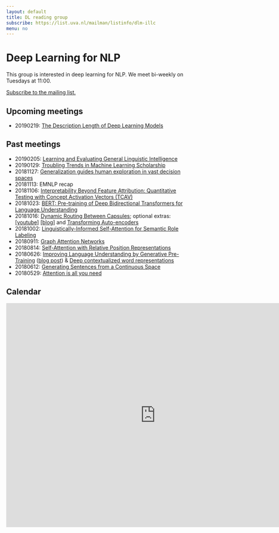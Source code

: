 ```yaml
---
layout: default
title: DL reading group
subscribe: https://list.uva.nl/mailman/listinfo/dlm-illc
menu: no
---
```


# Deep Learning for NLP

This group is interested in deep learning for NLP.
We meet bi-weekly on Tuesdays at 11:00.

[Subscribe to the mailing list.](https://list.uva.nl/mailman/listinfo/dlm-illc)

## Upcoming meetings
- 20190219: [The Description Length of Deep Learning Models](https://arxiv.org/abs/1802.07044)

## Past meetings
- 20190205: [Learning and Evaluating General Linguistic Intelligence](https://arxiv.org/pdf/1901.11373.pdf)
- 20190129: [Troubling Trends in Machine Learning Scholarship](https://arxiv.org/abs/1807.03341)
- 20181127: [Generalization guides human exploration in vast decision spaces](https://www.biorxiv.org/content/biorxiv/early/2018/09/12/171371.full.pdf)
- 20181113: EMNLP recap
- 20181106: [Interpretability Beyond Feature Attribution: Quantitative Testing with Concept Activation Vectors (TCAV)](https://arxiv.org/pdf/1711.11279.pdf)
- 20181023: [BERT: Pre-training of Deep Bidirectional Transformers for Language Understanding](https://arxiv.org/abs/1810.04805)
- 20181016: [Dynamic Routing Between Capsules](https://arxiv.org/abs/1710.09829); optional extras: [[youtube]](https://www.youtube.com/watch?v=6S1_WqE55UQ) [[blog]](https://medium.com/ai%C2%B3-theory-practice-business/understanding-hintons-capsule-networks-part-i-intuition-b4b559d1159b) and [Transforming Auto-encoders](http://www.cs.toronto.edu/~fritz/absps/transauto6.pdf)
- 20181002: [Linguistically-Informed Self-Attention for Semantic Role Labeling](https://arxiv.org/abs/1804.08199)
- 20180911: [Graph Attention Networks](https://arxiv.org/abs/1710.10903)
- 20180814: [Self-Attention with Relative Position Representations](https://arxiv.org/abs/1803.02155)
- 20180626: [Improving Language Understanding by Generative Pre-Training](http://openai-assets.s3.amazonaws.com/research-covers/language-unsupervised/language_understanding_paper.pdf) ([blog post](https://blog.openai.com/language-unsupervised/)) & [Deep contextualized word representations](https://arxiv.org/abs/1802.05365)
- 20180612: [Generating Sentences from a Continuous Space](https://arxiv.org/abs/1511.06349)
- 20180529: [Attention is all you need](https://papers.nips.cc/paper/7181-attention-is-all-you-need.pdf) 

## Calendar

<iframe src="https://calendar.google.com/calendar/embed?src=d5etdgvg97ajfnbetjebkmbdis%40group.calendar.google.com&ctz=Europe%2FAmsterdam" style="border: 0" width="800" height="600" frameborder="0" scrolling="no"></iframe>
